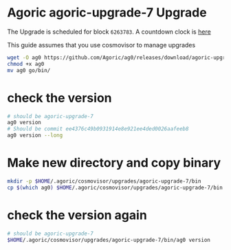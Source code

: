 # Agoric agoric-upgrade-7 Upgrade

The Upgrade is scheduled for block `6263783`. A countdown clock is [here](https://ping.pub/agoric/gov/12)

This guide assumes that you use cosmovisor to manage upgrades

```bash
wget -O ag0 https://github.com/Agoric/ag0/releases/download/agoric-upgrade-7/ag0-agoric-upgrade-7-linux-amd64
chmod +x ag0
mv ag0 go/bin/
```

# check the version

```bash
# should be agoric-upgrade-7
ag0 version
# Should be commit ee4376c49b0931914e8e921ee4ded0026aafeeb8
ag0 version --long
```

# Make new directory and copy binary

```bash
mkdir -p $HOME/.agoric/cosmovisor/upgrades/agoric-upgrade-7/bin
cp $(which ag0) $HOME/.agoric/cosmovisor/upgrades/agoric-upgrade-7/bin
```

# check the version again

```bash
# should be agoric-upgrade-7
$HOME/.agoric/cosmovisor/upgrades/agoric-upgrade-7/bin/ag0 version
```
